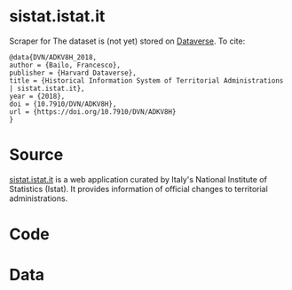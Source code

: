 # sistat.istat.it

Scraper for  The dataset is (not yet) stored on [Dataverse](https://doi.org/10.7910/DVN/ADKV8H). To cite:

```
@data{DVN/ADKV8H_2018,
author = {Bailo, Francesco},
publisher = {Harvard Dataverse},
title = {Historical Information System of Territorial Administrations | sistat.istat.it},
year = {2018},
doi = {10.7910/DVN/ADKV8H},
url = {https://doi.org/10.7910/DVN/ADKV8H}
}
```

# Source

[sistat.istat.it](http://http://sistat.istat.it/) is a web application curated by Italy's National Institute of Statistics (Istat). It provides information of official changes to territorial administrations. 

# Code


# Data



